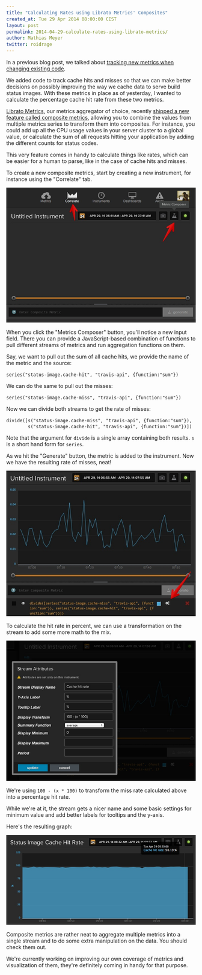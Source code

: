 ```yaml
---
title: "Calculating Rates using Librato Metrics' Composites"
created_at: Tue 29 Apr 2014 08:00:00 CEST
layout: post
permalink: 2014-04-29-calculate-rates-using-librato-metrics/
author: Mathias Meyer
twitter: roidrage
---
```

In a previous blog post, we talked about [tracking new metrics when changing existing code](http://blog.travis-ci.com/2014-04-28-changing-some-code-instrument-it/).

We added code to track cache hits and misses so that we can make better decisions on possibly improving the way we cache data to serve build status images. With these metrics in place as of yesterday, I wanted to calculate the percentage cache hit rate from these two metrics.

[Librato Metrics](https://metrics.librato.com), our metrics aggregator of choice, recently [shipped a new feature called composite metrics](http://blog.librato.com/posts/composite-metrics), allowing you to combine the values from multiple metrics series to transform them into composites. For instance, you could add up all the CPU usage values in your server cluster to a global value, or calculate the sum of all requests hitting your application by adding the different counts for status codes.

This very feature comes in handy to calculate things like rates, which can be easier for a human to parse, like in the case of cache hits and misses.

To create a new composite metrics, start by creating a new instrument, for instance using the "Correlate" tab.

![](/images/2014-04-29-new-instrument.jpg)

When you click the "Metrics Composer" button, you'll notice a new input field. There you can provide a JavaScript-based combination of functions to pull different streams of metrics and run aggregation functions on them.

Say, we want to pull out the sum of all cache hits, we provide the name of the metric and the source:

    series("status-image.cache-hit", "travis-api", {function:"sum"})

We can do the same to pull out the misses:

    series("status-image.cache-miss", "travis-api", {function:"sum"})

Now we can divide both streams to get the rate of misses:

    divide([s("status-image.cache-miss", "travis-api", {function:"sum"}),
            s("status-image.cache-hit", "travis-api", {function:"sum"})])

Note that the argument for `divide` is a single array containing both results. `s` is a short hand form for `series`.

As we hit the "Generate" button, the metric is added to the instrument. Now we have the resulting rate of misses, neat!

![](/images/2014-04-29-miss-rate.jpg)

To calculate the hit rate in percent, we can use a transformation on the stream to add some more math to the mix.

![](/images/2014-04-29-transform.jpg)

We're using `100 - (x * 100)` to transform the miss rate calculated above into a percentage hit rate.

While we're at it, the stream gets a nicer name and some basic settings for minimum value and add better labels for tooltips and the y-axis.

Here's the resulting graph:

![](/images/2014-04-29-cache-hits.jpg)

Composite metrics are rather neat to aggregate multiple metrics into a single stream and to do some extra manipulation on the data. You should check them out.

We're currently working on improving our own coverage of metrics and visualization of them, they're definitely coming in handy for that purpose.
